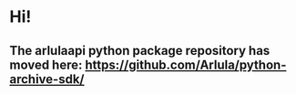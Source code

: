 # Hi!
## The arlulaapi python package repository has moved here: https://github.com/Arlula/python-archive-sdk/
